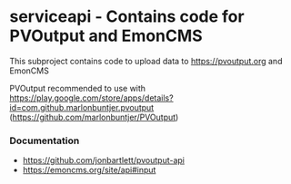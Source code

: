 # serviceapi - Contains code for PVOutput and EmonCMS
This subproject contains code to upload data to https://pvoutput.org and EmonCMS

PVOutput recommended to use with https://play.google.com/store/apps/details?id=com.github.marlonbuntjer.pvoutput (https://github.com/marlonbuntjer/PVOutput)

### Documentation
* https://github.com/jonbartlett/pvoutput-api
* https://emoncms.org/site/api#input
